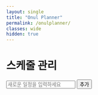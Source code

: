 ```yaml
---
layout: single
title: "Onul Planner"
permalink: /onulplanner/
classes: wide
hidden: true
---
```


<div id="onulplanner">
    <h1>스케줄 관리</h1>
    <ul id="schedule-list">
        <!-- 동적으로 추가될 일정 목록 -->
    </ul>
    <input type="text" id="new-task" placeholder="새로운 일정을 입력하세요" />
    <button id="add-task-btn">추가</button>
</div>

<script src="/assets/js/onulplanner.js"></script> <!-- 스케줄러 기능 -->
